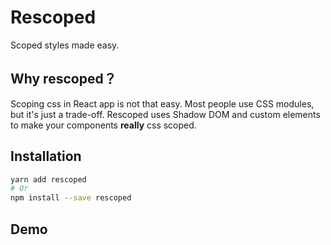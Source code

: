 # Rescoped

Scoped styles made easy.

## Why rescoped？

Scoping css in React app is not that easy. Most people use CSS modules, but it's just a trade-off. Rescoped uses Shadow DOM and custom elements to make your components **really** css scoped.

## Installation

```bash
yarn add rescoped
# Or
npm install --save rescoped
```

## Demo

<code src="./demo/basic.tsx" />

<code src="./demo/slots.tsx" />
